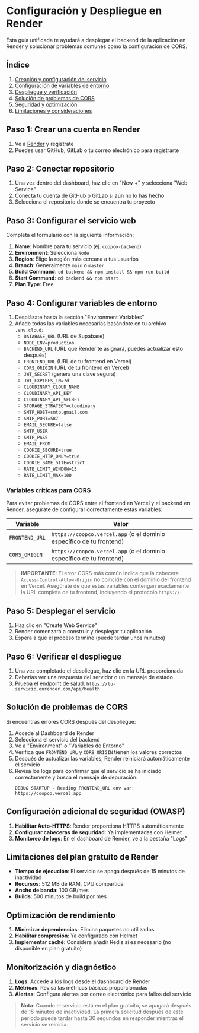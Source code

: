 # Configuración y Despliegue en Render

Esta guía unificada te ayudará a desplegar el backend de la aplicación en Render y solucionar problemas comunes como la configuración de CORS.

## Índice
1. [Creación y configuración del servicio](#paso-1-crear-una-cuenta-en-render)
2. [Configuración de variables de entorno](#paso-4-configurar-variables-de-entorno)
3. [Despliegue y verificación](#paso-5-desplegar-el-servicio)
4. [Solución de problemas de CORS](#solución-de-problemas-de-cors)
5. [Seguridad y optimización](#configuración-adicional-de-seguridad-owasp)
6. [Limitaciones y consideraciones](#limitaciones-del-plan-gratuito-de-render)

## Paso 1: Crear una cuenta en Render

1. Ve a [Render](https://dashboard.render.com/register) y regístrate
2. Puedes usar GitHub, GitLab o tu correo electrónico para registrarte

## Paso 2: Conectar repositorio

1. Una vez dentro del dashboard, haz clic en "New +" y selecciona "Web Service"
2. Conecta tu cuenta de GitHub o GitLab si aún no lo has hecho
3. Selecciona el repositorio donde se encuentra tu proyecto

## Paso 3: Configurar el servicio web

Completa el formulario con la siguiente información:

1. **Name**: Nombre para tu servicio (ej. `coopco-backend`)
2. **Environment**: Selecciona `Node`
3. **Region**: Elige la región más cercana a tus usuarios
4. **Branch**: Generalmente `main` o `master`
5. **Build Command**: `cd backend && npm install && npm run build`
6. **Start Command**: `cd backend && npm start`
7. **Plan Type**: Free

## Paso 4: Configurar variables de entorno

1. Desplázate hasta la sección "Environment Variables"
2. Añade todas las variables necesarias basándote en tu archivo `.env.cloud`:
   - `DATABASE_URL` (URL de Supabase)
   - `NODE_ENV=production`
   - `BACKEND_URL` (URL que Render te asignará, puedes actualizar esto después)
   - `FRONTEND_URL` (URL de tu frontend en Vercel)
   - `CORS_ORIGIN` (URL de tu frontend en Vercel)
   - `JWT_SECRET` (genera una clave segura)
   - `JWT_EXPIRES_IN=7d`
   - `CLOUDINARY_CLOUD_NAME`
   - `CLOUDINARY_API_KEY`
   - `CLOUDINARY_API_SECRET`
   - `STORAGE_STRATEGY=cloudinary`
   - `SMTP_HOST=smtp.gmail.com`
   - `SMTP_PORT=587`
   - `EMAIL_SECURE=false`
   - `SMTP_USER`
   - `SMTP_PASS`
   - `EMAIL_FROM`
   - `COOKIE_SECURE=true`
   - `COOKIE_HTTP_ONLY=true`
   - `COOKIE_SAME_SITE=strict`
   - `RATE_LIMIT_WINDOW=15`
   - `RATE_LIMIT_MAX=100`

### Variables críticas para CORS

Para evitar problemas de CORS entre el frontend en Vercel y el backend en Render, asegúrate de configurar correctamente estas variables:

| Variable | Valor |
|----------|-------|
| `FRONTEND_URL` | `https://coopco.vercel.app` (o el dominio específico de tu frontend) |
| `CORS_ORIGIN` | `https://coopco.vercel.app` (o el dominio específico de tu frontend) |

> **IMPORTANTE**: El error CORS más común indica que la cabecera `Access-Control-Allow-Origin` no coincide con el dominio del frontend en Vercel. Asegúrate de que estas variables contengan exactamente la URL completa de tu frontend, incluyendo el protocolo `https://`.

## Paso 5: Desplegar el servicio

1. Haz clic en "Create Web Service"
2. Render comenzará a construir y desplegar tu aplicación
3. Espera a que el proceso termine (puede tardar unos minutos)

## Paso 6: Verificar el despliegue

1. Una vez completado el despliegue, haz clic en la URL proporcionada
2. Deberías ver una respuesta del servidor o un mensaje de estado
3. Prueba el endpoint de salud: `https://tu-servicio.onrender.com/api/health`

## Solución de problemas de CORS

Si encuentras errores CORS después del despliegue:

1. Accede al Dashboard de Render
2. Selecciona el servicio del backend
3. Ve a "Environment" o "Variables de Entorno"
4. Verifica que `FRONTEND_URL` y `CORS_ORIGIN` tienen los valores correctos
5. Después de actualizar las variables, Render reiniciará automáticamente el servicio
6. Revisa los logs para confirmar que el servicio se ha iniciado correctamente y busca el mensaje de depuración:
   ```
   DEBUG STARTUP - Reading FRONTEND_URL env var: https://coopco.vercel.app
   ```

## Configuración adicional de seguridad (OWASP)

1. **Habilitar Auto-HTTPS**: Render proporciona HTTPS automáticamente
2. **Configurar cabeceras de seguridad**: Ya implementadas con Helmet
3. **Monitoreo de logs**: En el dashboard de Render, ve a la pestaña "Logs"

## Limitaciones del plan gratuito de Render

- **Tiempo de ejecución**: El servicio se apaga después de 15 minutos de inactividad
- **Recursos**: 512 MB de RAM, CPU compartida
- **Ancho de banda**: 100 GB/mes
- **Builds**: 500 minutos de build por mes

## Optimización de rendimiento

1. **Minimizar dependencias**: Elimina paquetes no utilizados
2. **Habilitar compresión**: Ya configurado con Helmet
3. **Implementar caché**: Considera añadir Redis si es necesario (no disponible en plan gratuito)

## Monitorización y diagnóstico

1. **Logs**: Accede a los logs desde el dashboard de Render
2. **Métricas**: Revisa las métricas básicas proporcionadas
3. **Alertas**: Configura alertas por correo electrónico para fallos del servicio

> **Nota**: Cuando el servicio está en el plan gratuito, se apagará después de 15 minutos de inactividad. La primera solicitud después de este periodo puede tardar hasta 30 segundos en responder mientras el servicio se reinicia. 